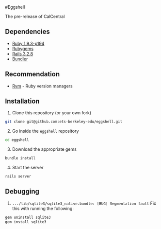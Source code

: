 #Eggshell

The pre-release of CalCentral

## Dependencies

* [Ruby 1.9.3-p194](http://www.ruby-lang.org/en/)
* [Rubygems](http://rubyforge.org/frs/?group_id=126)
* [Rails 3.2.8](http://rubyonrails.org/download)
* [Bundler](http://gembundler.com/rails3.html)

## Recommendation

* [Rvm](https://rvm.io/rvm/install/) - Ruby version managers

## Installation

1. Clone this repository (or your own fork)
```bash
git clone git@github.com:ets-berkeley-edu/eggshell.git
```

2. Go inside the `eggshell` repository
```bash
cd eggshell
```

3. Download the appropriate gems
```bash
bundle install
```

4. Start the server
```bash
rails server
```

## Debugging

1. `.../lib/sqlite3/sqlite3_native.bundle: [BUG] Segmentation fault`
Fix this with running the following:
```bash
gem uninstall sqlite3
gem install sqlite3
```